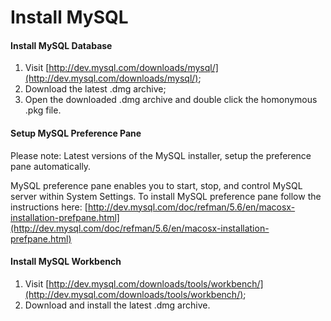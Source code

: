 # Install MySQL

#### Install MySQL Database

1. Visit [http://dev.mysql.com/downloads/mysql/](http://dev.mysql.com/downloads/mysql/);
2. Download the latest .dmg archive;
3. Open the downloaded .dmg archive and double click the homonymous .pkg file.

#### Setup MySQL Preference Pane

Please note: Latest versions of the MySQL installer, setup the preference pane automatically.

MySQL preference pane enables you to start, stop, and control MySQL server within System Settings. To install MySQL preference pane follow the instructions here: [http://dev.mysql.com/doc/refman/5.6/en/macosx-installation-prefpane.html](http://dev.mysql.com/doc/refman/5.6/en/macosx-installation-prefpane.html)

#### Install MySQL Workbench

1. Visit [http://dev.mysql.com/downloads/tools/workbench/](http://dev.mysql.com/downloads/tools/workbench/);
2. Download and install the latest .dmg archive.
